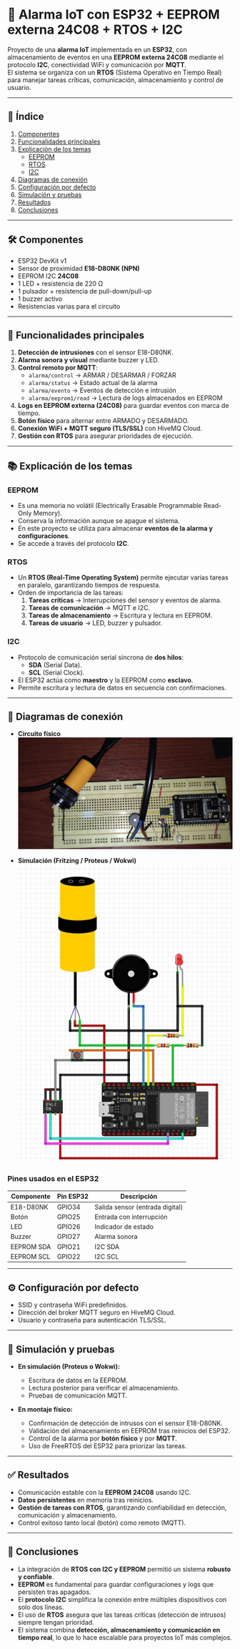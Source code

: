 # 🔔 Alarma IoT con ESP32 + EEPROM externa 24C08 + RTOS + I2C

Proyecto de una **alarma IoT** implementada en un **ESP32**, con almacenamiento de eventos en una **EEPROM externa 24C08** mediante el protocolo **I2C**, conectividad WiFi y comunicación por **MQTT**.  
El sistema se organiza con un **RTOS** (Sistema Operativo en Tiempo Real) para manejar tareas críticas, comunicación, almacenamiento y control de usuario.

---

## 📑 Índice

1. [Componentes](#-componentes)  
2. [Funcionalidades principales](#-funcionalidades-principales)  
3. [Explicación de los temas](#-explicación-de-los-temas)  
   - [EEPROM](#eeprom)  
   - [RTOS](#rtos)  
   - [I2C](#i2c)  
4. [Diagramas de conexión](#-diagramas-de-conexión)  
5. [Configuración por defecto](#-configuración-por-defecto)  
6. [Simulación y pruebas](#-simulación-y-pruebas)  
7. [Resultados](#-resultados)  
8. [Conclusiones](#-conclusiones)  

---

## 🛠️ Componentes

- ESP32 DevKit v1  
- Sensor de proximidad **E18-D80NK (NPN)**  
- EEPROM I2C **24C08**  
- 1 LED + resistencia de 220 Ω  
- 1 pulsador + resistencia de pull-down/pull-up  
- 1 buzzer activo  
- Resistencias varias para el circuito  

---

## 📡 Funcionalidades principales

1. **Detección de intrusiones** con el sensor E18-D80NK.  
2. **Alarma sonora y visual** mediante buzzer y LED.  
3. **Control remoto por MQTT**:
   - `alarma/control` → ARMAR / DESARMAR / FORZAR  
   - `alarma/status` → Estado actual de la alarma  
   - `alarma/evento` → Eventos de detección e intrusión  
   - `alarma/eeprom1/read` → Lectura de logs almacenados en EEPROM  
4. **Logs en EEPROM externa (24C08)** para guardar eventos con marca de tiempo.  
5. **Botón físico** para alternar entre ARMADO y DESARMADO.  
6. **Conexión WiFi + MQTT seguro (TLS/SSL)** con HiveMQ Cloud.  
7. **Gestión con RTOS** para asegurar prioridades de ejecución.  

---

## 📚 Explicación de los temas

### EEPROM
- Es una memoria no volátil (Electrically Erasable Programmable Read-Only Memory).  
- Conserva la información aunque se apague el sistema.  
- En este proyecto se utiliza para almacenar **eventos de la alarma y configuraciones**.  
- Se accede a través del protocolo **I2C**.  

### RTOS
- Un **RTOS (Real-Time Operating System)** permite ejecutar varias tareas en paralelo, garantizando tiempos de respuesta.  
- Orden de importancia de las tareas:  
  1. **Tareas críticas** → Interrupciones del sensor y eventos de alarma.  
  2. **Tareas de comunicación** → MQTT e I2C.  
  3. **Tareas de almacenamiento** → Escritura y lectura en EEPROM.  
  4. **Tareas de usuario** → LED, buzzer y pulsador.  

### I2C
- Protocolo de comunicación serial síncrona de **dos hilos**:  
  - **SDA** (Serial Data).  
  - **SCL** (Serial Clock).  
- El ESP32 actúa como **maestro** y la EEPROM como **esclavo**.  
- Permite escritura y lectura de datos en secuencia con confirmaciones.  

---

## 📐 Diagramas de conexión

- **Circuito físico**  
  ![Fisico](./assets/Fisico.jpeg)  

- **Simulación (Fritzing / Proteus / Wokwi)**  
  ![Simulacion](./assets/Simulacion.jpeg)  

### Pines usados en el ESP32

| Componente | Pin ESP32 | Descripción |
|------------|-----------|-------------|
| E18-D80NK  | GPIO34    | Salida sensor (entrada digital) |
| Botón      | GPIO25    | Entrada con interrupción |
| LED        | GPIO26    | Indicador de estado |
| Buzzer     | GPIO27    | Alarma sonora |
| EEPROM SDA | GPIO21    | I2C SDA |
| EEPROM SCL | GPIO22    | I2C SCL |

---

## ⚙️ Configuración por defecto

- SSID y contraseña WiFi predefinidos.  
- Dirección del broker MQTT seguro en HiveMQ Cloud.  
- Usuario y contraseña para autenticación TLS/SSL.  

---

## 🔬 Simulación y pruebas

- **En simulación (Proteus o Wokwi):**  
  - Escritura de datos en la EEPROM.  
  - Lectura posterior para verificar el almacenamiento.  
  - Pruebas de comunicación MQTT.  

- **En montaje físico:**  
  - Confirmación de detección de intrusos con el sensor E18-D80NK.  
  - Validación del almacenamiento en EEPROM tras reinicios del ESP32.  
  - Control de la alarma por **botón físico** y por **MQTT**.  
  - Uso de FreeRTOS del ESP32 para priorizar las tareas.  

---

## ✅ Resultados

- Comunicación estable con la **EEPROM 24C08** usando I2C.  
- **Datos persistentes** en memoria tras reinicios.  
- **Gestión de tareas con RTOS**, garantizando confiabilidad en detección, comunicación y almacenamiento.  
- Control exitoso tanto local (botón) como remoto (MQTT).  

---

## 📌 Conclusiones

- La integración de **RTOS con I2C y EEPROM** permitió un sistema **robusto y confiable**.  
- **EEPROM** es fundamental para guardar configuraciones y logs que persisten tras apagados.  
- El **protocolo I2C** simplifica la conexión entre múltiples dispositivos con solo dos líneas.  
- El uso de **RTOS** asegura que las tareas críticas (detección de intrusos) siempre tengan prioridad.  
- El sistema combina **detección, almacenamiento y comunicación en tiempo real**, lo que lo hace escalable para proyectos IoT más complejos.  
